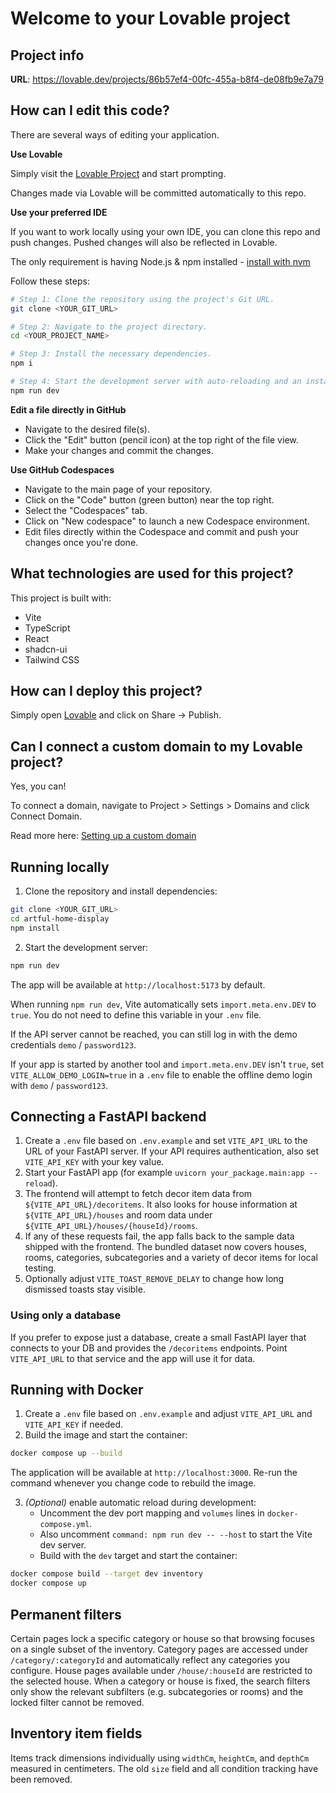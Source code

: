 # Welcome to your Lovable project

## Project info

**URL**: https://lovable.dev/projects/86b57ef4-00fc-455a-b8f4-de08fb9e7a79

## How can I edit this code?

There are several ways of editing your application.

**Use Lovable**

Simply visit the [Lovable Project](https://lovable.dev/projects/86b57ef4-00fc-455a-b8f4-de08fb9e7a79) and start prompting.

Changes made via Lovable will be committed automatically to this repo.

**Use your preferred IDE**

If you want to work locally using your own IDE, you can clone this repo and push changes. Pushed changes will also be reflected in Lovable.

The only requirement is having Node.js & npm installed - [install with nvm](https://github.com/nvm-sh/nvm#installing-and-updating)

Follow these steps:

```sh
# Step 1: Clone the repository using the project's Git URL.
git clone <YOUR_GIT_URL>

# Step 2: Navigate to the project directory.
cd <YOUR_PROJECT_NAME>

# Step 3: Install the necessary dependencies.
npm i

# Step 4: Start the development server with auto-reloading and an instant preview.
npm run dev
```

**Edit a file directly in GitHub**

- Navigate to the desired file(s).
- Click the "Edit" button (pencil icon) at the top right of the file view.
- Make your changes and commit the changes.

**Use GitHub Codespaces**

- Navigate to the main page of your repository.
- Click on the "Code" button (green button) near the top right.
- Select the "Codespaces" tab.
- Click on "New codespace" to launch a new Codespace environment.
- Edit files directly within the Codespace and commit and push your changes once you're done.

## What technologies are used for this project?

This project is built with:

- Vite
- TypeScript
- React
- shadcn-ui
- Tailwind CSS

## How can I deploy this project?

Simply open [Lovable](https://lovable.dev/projects/86b57ef4-00fc-455a-b8f4-de08fb9e7a79) and click on Share -> Publish.

## Can I connect a custom domain to my Lovable project?

Yes, you can!

To connect a domain, navigate to Project > Settings > Domains and click Connect Domain.

Read more here: [Setting up a custom domain](https://docs.lovable.dev/tips-tricks/custom-domain#step-by-step-guide)

## Running locally

1. Clone the repository and install dependencies:

```bash
git clone <YOUR_GIT_URL>
cd artful-home-display
npm install
```

2. Start the development server:

```bash
npm run dev
```

The app will be available at `http://localhost:5173` by default.

When running `npm run dev`, Vite automatically sets `import.meta.env.DEV` to
`true`. You do not need to define this variable in your `.env` file.

If the API server cannot be reached, you can still log in with the demo
credentials `demo` / `password123`.

If your app is started by another tool and `import.meta.env.DEV` isn't `true`,
set `VITE_ALLOW_DEMO_LOGIN=true` in a `.env` file to enable the offline demo
login with `demo` / `password123`.

## Connecting a FastAPI backend

1. Create a `.env` file based on `.env.example` and set `VITE_API_URL` to the URL of your FastAPI server. If your API requires authentication, also set `VITE_API_KEY` with your key value.
2. Start your FastAPI app (for example `uvicorn your_package.main:app --reload`).
3. The frontend will attempt to fetch decor item data from `${VITE_API_URL}/decoritems`.
   It also looks for house information at `${VITE_API_URL}/houses` and room data
   under `${VITE_API_URL}/houses/{houseId}/rooms`.
4. If any of these requests fail, the app falls back to the sample data shipped
   with the frontend.
   The bundled dataset now covers houses, rooms, categories, subcategories and
   a variety of decor items for local testing.
5. Optionally adjust `VITE_TOAST_REMOVE_DELAY` to change how long dismissed
   toasts stay visible.

### Using only a database

If you prefer to expose just a database, create a small FastAPI layer that
connects to your DB and provides the `/decoritems` endpoints. Point `VITE_API_URL`
to that service and the app will use it for data.

## Running with Docker

1. Create a `.env` file based on `.env.example` and adjust `VITE_API_URL` and `VITE_API_KEY` if needed.
2. Build the image and start the container:

```bash
docker compose up --build
```

The application will be available at `http://localhost:3000`.
Re-run the command whenever you change code to rebuild the image.

3. _(Optional)_ enable automatic reload during development:
   - Uncomment the dev port mapping and `volumes` lines in `docker-compose.yml`.
   - Also uncomment `command: npm run dev -- --host` to start the Vite dev server.
   - Build with the `dev` target and start the container:

```bash
docker compose build --target dev inventory
docker compose up
```

## Permanent filters

Certain pages lock a specific category or house so that browsing focuses on a single subset of the inventory. Category pages are accessed under `/category/:categoryId` and automatically reflect any categories you configure. House pages available under `/house/:houseId` are restricted to the selected house. When a category or house is fixed, the search filters only show the relevant subfilters (e.g. subcategories or rooms) and the locked filter cannot be removed.

## Inventory item fields

Items track dimensions individually using `widthCm`, `heightCm`, and `depthCm` measured in centimeters. The old `size` field and all condition tracking have been removed.
